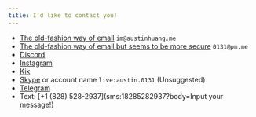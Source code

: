 ```yaml
---
title: I'd like to contact you!
---
```


* [The old-fashion way of email](mailto:im@austinhuang.me) `im@austinhuang.me`
* [The old-fashion way of email but seems to be more secure](mailto:0131@pm.me) `0131@pm.me`
* [Discord](https://discord.gg/8uFr3J3)
* [Instagram](https://instagram.com/austinhuang.me)
* [Kik](https://kik.me/austinhuang0131)
* [Skype](https://join.skype.com/MkbbjC4YVTl5) or account name `live:austin.0131` (Unsuggested)
* [Telegram](http://t.me/austinhuang)
* Text: [+1 (828) 528-2937](sms:18285282937?body=Input your message!)
